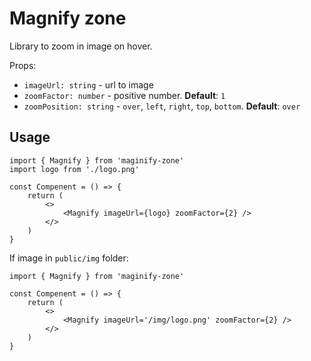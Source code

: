 # Magnify zone

Library to zoom in image on hover.   

Props:
- `imageUrl: string` - url to image
- `zoomFactor: number` - positive number. **Default**: `1`
- `zoomPosition: string` - `over`, `left`, `right`, `top`, `bottom`. **Default**: `over`


## Usage
```JS
import { Magnify } from 'maginify-zone'
import logo from './logo.png'

const Compenent = () => {
    return (
        <>
            <Magnify imageUrl={logo} zoomFactor={2} />
        </>
    )
}
```

If image in `public/img` folder:
```JS
import { Magnify } from 'maginify-zone'

const Compenent = () => {
    return (
        <>
            <Magnify imageUrl='/img/logo.png' zoomFactor={2} />
        </>
    )
}
```
